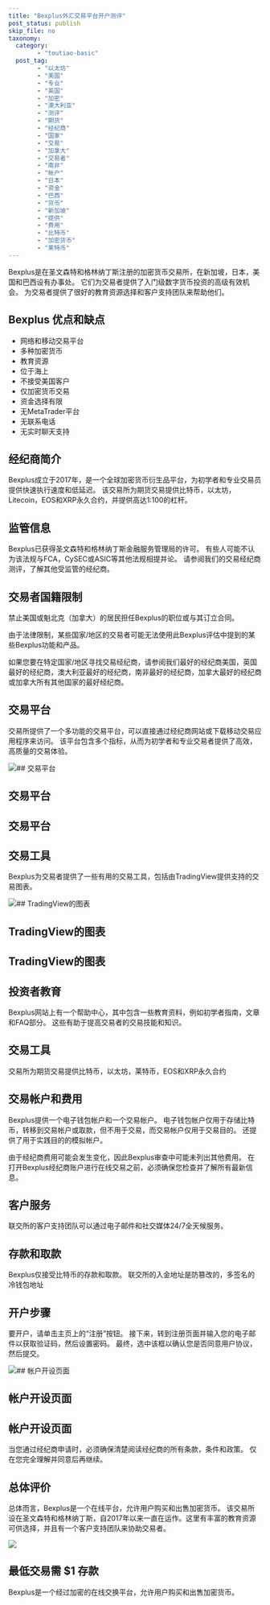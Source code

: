 ```yaml
---
title: "Bexplus外汇交易平台开户测评"
post_status: publish
skip_file: no
taxonomy:
  category:
        - "toutiao-basic"
  post_tag:
        - "以太坊"
        - "美国"
        - "专业"
        - "英国"
        - "加密"
        - "澳大利亚"
        - "测评"
        - "期货"
        - "经纪商"
        - "国家"
        - "交易"
        - "加拿大"
        - "交易者"
        - "南非"
        - "帐户"
        - "日本"
        - "资金"
        - "巴西"
        - "货币"
        - "新加坡"
        - "提供"
        - "费用"
        - "比特币"
        - "加密货币"
        - "莱特币"
---
```


Bexplus是在圣文森特和格林纳丁斯注册的加密货币交易所，在新加坡，日本，美国和巴西设有办事处。 它们为交易者提供了入门级数字货币投资的高级有效机会。 为交易者提供了很好的教育资源选择和客户支持团队来帮助他们。

## Bexplus 优点和缺点

- 网络和移动交易平台
- 多种加密货币
- 教育资源
- 位于海上
- 不接受美国客户
- 仅加密货币交易
- 资金选择有限
- 无MetaTrader平台
- 无联系电话
- 无实时聊天支持

## 经纪商简介

Bexplus成立于2017年，是一个全球加密货币衍生品平台，为初学者和专业交易员提供快速执行速度和低延迟。 该交易所为期货交易提供比特币，以太坊，Litecoin，EOS和XRP永久合约，并提供高达1:100的杠杆。

## 监管信息

Bexplus已获得圣文森特和格林纳丁斯金融服务管理局的许可。 有些人可能不认为该法规与FCA，CySEC或ASIC等其他法规相提并论。 请参阅我们的交易经纪商测评，了解其他受监管的经纪商。

## 交易者国籍限制

禁止美国或魁北克（加拿大）的居民担任Bexplus的职位或与其订立合同。

由于法律限制，某些国家/地区的交易者可能无法使用此Bexplus评估中提到的某些Bexplus功能和产品。

如果您要在特定国家/地区寻找交易经纪商，请参阅我们最好的经纪商美国，英国最好的经纪商，澳大利亚最好的经纪商，南非最好的经纪商，加拿大最好的经纪商或加拿大所有其他国家的最好经纪商。

## 交易平台

交易所提供了一个多功能的交易平台，可以直接通过经纪商网站或下载移动交易应用程序来访问。 该平台包含多个指标，从而为初学者和专业交易者提供了高效，高质量的交易体验。

![## 交易平台](https://cdn.fendou.la/funstoutiao/2020/11/Bexplus-Review-Trading-Platform.jpg "## 交易平台")

## 交易平台

## 交易平台

## 交易工具

Bexplus为交易者提供了一些有用的交易工具，包括由TradingView提供支持的交易图表。

![## TradingView的图表](https://cdn.fendou.la/funstoutiao/2020/11/Bexplus-Review-Charts-by-Trading-View-728x1024.jpg "## TradingView的图表")

## TradingView的图表

## TradingView的图表

## 投资者教育

Bexplus网站上有一个帮助中心，其中包含一些教育资料，例如初学者指南，文章和FAQ部分。 这些有助于提高交易者的交易技能和知识。

## 交易工具

交易所为期货交易提供比特币，以太坊，莱特币，EOS和XRP永久合约

## 交易帐户和费用

Bexplus提供一个电子钱包帐户和一个交易帐户。 电子钱包帐户仅用于存储比特币，转移到交易帐户或取款，但不用于交易，而交易帐户仅用于交易目的。 还提供了用于实践目的的模拟帐户。

由于经纪商费用可能会发生变化，因此Bexplus审查中可能未列出其他费用。 在打开Bexplus经纪商账户进行在线交易之前，必须确保您检查并了解所有最新信息。

## 客户服务

联交所的客户支持团队可以通过电子邮件和社交媒体24/7全天候服务。

## 存款和取款

Bexplus仅接受比特币的存款和取款。 联交所的入金地址是防篡改的，多签名的冷钱包地址

## 开户步骤

要开户，请单击主页上的“注册”按钮。 接下来，转到注册页面并输入您的电子邮件以获取验证码，然后设置密码。 最终，选中该框以确认您是否同意用户协议，然后提交。

![## 帐户开设页面](https://cdn.fendou.la/funstoutiao/2020/11/Bexplus-Review-Account-Opening-Page-690x1024.jpg "## 帐户开设页面")

## 帐户开设页面

## 帐户开设页面

当您通过经纪商申请时，必须确保清楚阅读经纪商的所有条款，条件和政策。 仅在您完全理解并同意后再继续。

## 总体评价

总体而言，Bexplus是一个在线平台，允许用户购买和出售加密货币。 该交易所设在圣文森特和格林纳丁斯，自2017年以来一直在运作。这里有丰富的教育资源可供选择，并且有一个客户支持团队来协助交易者。

![](https://cdn.fendou.la/funstoutiao/2020/11/Bexplus-Logo.png)

## 最低交易需 **$1** 存款

Bexplus是一个经过加密的在线交换平台，允许用户购买和出售加密货币。
